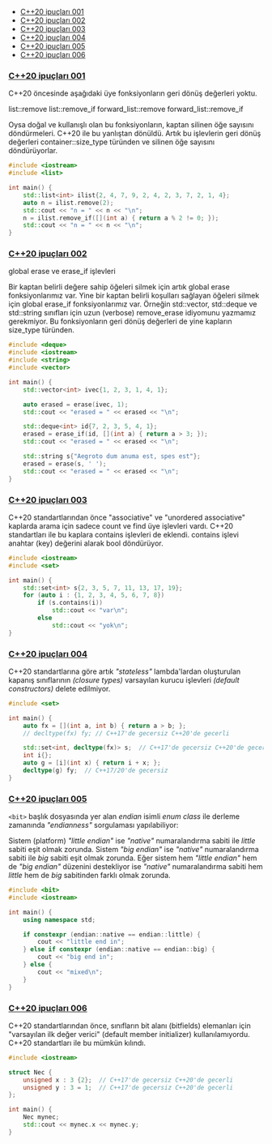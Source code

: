- [C++20 ipuçları 001](#c20-ipuçları-001)
- [C++20 ipuçları 002](#c20-ipuçları-002)
- [C++20 ipuçları 003](#c20-ipuçları-003)
- [C++20 ipuçları 004](#c20-ipuçları-004)
- [C++20 ipuçları 005](#c20-ipuçları-005)
- [C++20 ipuçları 006](#c20-ipuçları-006)


### [C++20 ipuçları 001](https://t.me/trcpp/9585)

C++20 öncesinde aşağıdaki üye fonksiyonların geri dönüş değerleri yoktu. 

list::remove
list::remove_if
forward_list::remove
forward_list::remove_if

Oysa doğal ve kullanışlı olan bu fonksiyonların, kaptan silinen öğe sayısını döndürmeleri. C++20 ile bu yanlıştan dönüldü. Artık bu işlevlerin geri dönüş değerleri container::size_type türünden ve silinen öğe sayısını döndürüyorlar.

```cpp
#include <iostream>
#include <list>

int main() {
    std::list<int> ilist{2, 4, 7, 9, 2, 4, 2, 3, 7, 2, 1, 4};
    auto n = ilist.remove(2);
    std::cout << "n = " << n << "\n";
    n = ilist.remove_if([](int a) { return a % 2 != 0; });
    std::cout << "n = " << n << "\n";
}
```

### [C++20 ipuçları 002](https://t.me/trcpp/9592)

global erase ve erase_if işlevleri

Bir kaptan belirli değere sahip öğeleri silmek için artık global erase fonksiyonlarımız var. Yine bir kaptan belirli koşulları sağlayan öğeleri silmek için global erase_if fonksiyonlarımız var.
Örneğin std::vector, std::deque ve std::string sınıfları için uzun (verbose) remove_erase idiyomunu yazmamız gerekmiyor. Bu fonksiyonların geri dönüş değerleri de yine kapların size_type türünden.

```cpp
#include <deque>
#include <iostream>
#include <string>
#include <vector>

int main() {
    std::vector<int> ivec{1, 2, 3, 1, 4, 1};

    auto erased = erase(ivec, 1);
    std::cout << "erased = " << erased << "\n";

    std::deque<int> id{7, 2, 3, 5, 4, 1};
    erased = erase_if(id, [](int a) { return a > 3; });
    std::cout << "erased = " << erased << "\n";

    std::string s{"Aegroto dum anuma est, spes est"};
    erased = erase(s, ' ');
    std::cout << "erased = " << erased << "\n";
}
```

### [C++20 ipuçları 003](https://t.me/trcpp/9607)
C++20 standartlarından önce "associative" ve "unordered associative" kaplarda arama için sadece count ve find üye işlevleri vardı. C++20 standartları ile  bu kaplara contains işlevleri de eklendi. contains işlevi anahtar (key) değerini alarak bool döndürüyor.

```cpp
#include <iostream>
#include <set>

int main() {
    std::set<int> s{2, 3, 5, 7, 11, 13, 17, 19};
    for (auto i : {1, 2, 3, 4, 5, 6, 7, 8})
        if (s.contains(i))
            std::cout << "var\n";
        else
            std::cout << "yok\n";
}

```


### [C++20 ipuçları 004](https://t.me/trcpp/9645)
C++20 standartlarına göre artık *"stateless"* lambda'lardan oluşturulan kapanış sınıflarının *(closure types)* varsayılan kurucu işlevleri *(default constructors)* delete edilmiyor.

```cpp
#include <set>

int main() {
    auto fx = [](int a, int b) { return a > b; };
    // decltype(fx) fy; // C++17'de gecersiz C++20'de gecerli

    std::set<int, decltype(fx)> s;  // C++17'de gecersiz C++20'de gecerli
    int i{};
    auto g = [i](int x) { return i + x; };
    decltype(g) fy;  // C++17/20'de gecersiz
}

```

### [C++20 ipuçları 005](https://t.me/trcpp/9766)
`<bit>` başlık dosyasında yer alan *endian* isimli *enum class* ile derleme zamanında *"endianness"* sorgulaması yapılabiliyor:

Sistem (platform) *"little endian"* ise *"native"* numaralandırma sabiti ile *little* sabiti eşit olmak zorunda.
Sistem *"big endian"* ise *"native"* numaralandırma sabiti ile *big* sabiti eşit olmak zorunda.
Eğer sistem hem *"little endian"* hem de *"big endian"* düzenini destekliyor ise *"native"* numaralandırma sabiti hem *little* hem de *big* sabitinden farklı olmak zorunda.

```cpp
#include <bit>
#include <iostream>

int main() {
    using namespace std;

    if constexpr (endian::native == endian::little) {
        cout << "little end in";
    } else if constexpr (endian::native == endian::big) {
        cout << "big end in";
    } else {
        cout << "mixed\n";
    }
}
```

### [C++20 ipuçları 006](https://t.me/trcpp/10073)
C++20 standartlarından önce, sınıfların bit alanı (bitfields) elemanları için "varsayılan ilk değer verici" (default member initializer) kullanılamıyordu. C++20 standartları ile bu mümkün kılındı.

```cpp
#include <iostream>

struct Nec {
    unsigned x : 3 {2};  // C++17'de gecersiz C++20'de gecerli
    unsigned y : 3 = 1;  // C++17'de gecersiz C++20'de gecerli
};

int main() {
    Nec mynec;
    std::cout << mynec.x << mynec.y;
}
```
